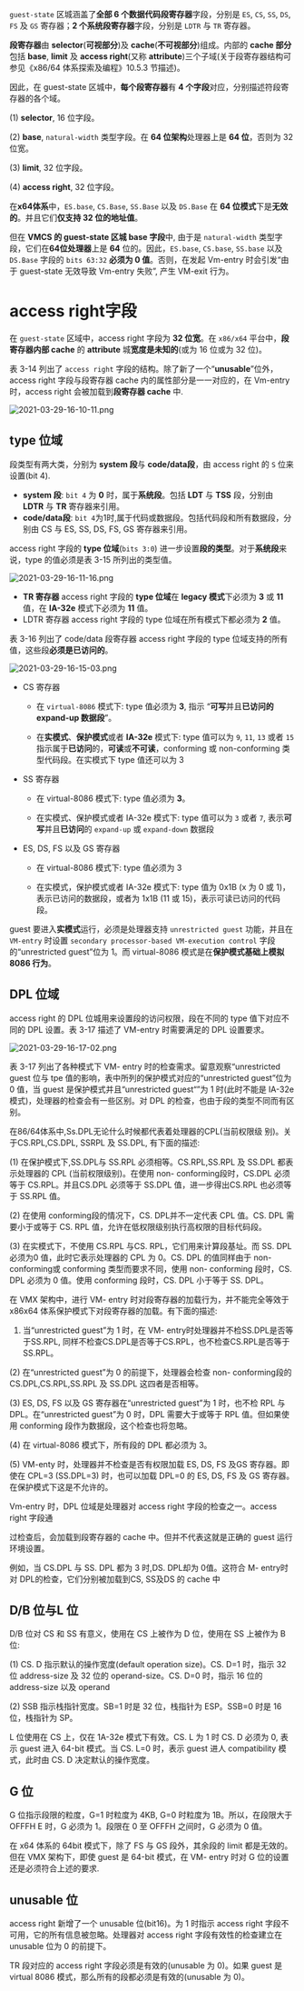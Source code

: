 
`guest-state` 区城涵盖了**全部 6 个数据代码段寄存器**字段，分别是 `ES`, `CS`, `SS`, `DS`, `FS` 及 `GS` 寄存器；**2 个系统段寄存器**字段，分别是 `LDTR` 与 `TR` 寄存器。

**段寄存器**由 **selector**(**可视部分**)及 **cache**(**不可视部分**)组成。内部的 **cache 部分**包括 **base**, **limit** 及 **access right**(又称 **attribute**)三个子域(关于段寄存器结构可参见《x86/64 体系探索及编程》10.5.3 节描述)。

因此，在 guest-state 区城中，**每个段寄存器**有 **4 个字段**对应，分别描述符段寄存器的各个域。

(1) **selector**, 16 位字段。

(2) **base**, `natural-width` 类型字段。在 **64 位架构**处理器上是 **64 位**，否则为 32 位宽。

(3) **limit**, 32 位字段。

(4) **access right**, 32 位字段。

在**x64体系**中，`ES.base`, `CS.Base`, `SS.Base` 以及 `DS.Base` 在 **64 位模式**下是**无效的**。并且它们**仅支持 32 位的地址值**。

但在 **VMCS 的 guest-state 区城 base 字段**中, 由于是 `natural-width` 类型字段，它们在**64位处理器**上是 **64** 位的。因此，`ES.base`, `CS.base`, `SS.base` 以及 `DS.Base` 字段的 `bits 63:32` **必须为 0 值**。否则，在发起 Vm-entry 时会引发“由于 guest-state 无效导致 Vm-entry 失败”, 产生 VM-exit 行为。

# access right字段

在 `guest-state` 区域中，access right 字段为 **32 位宽**。在 `x86/x64` 平台中，**段寄存器内部 cache** 的 **attribute** 城**宽度是未知的**(或为 16 位或为 32 位)。

表 3-14 列出了 `access right` 字段的结构。除了新了一个“**unusable**”位外，access  right 字段与段寄存器 cache 内的属性部分是一一对应的，在 Vm-entry 时，access right 会被加载到**段寄存器 cache** 中.

![2021-03-29-16-10-11.png](./images/2021-03-29-16-10-11.png)

## type 位域

段类型有两大类，分别为 **system 段**与 **code/data段**，由 access right 的 `S` 位来设置(bit 4).

* **system 段**: `bit 4` 为 **0** 时，属于**系统段**。包括 **LDT** 与 **TSS** 段，分别由 **LDTR** 与 **TR** 寄存器来引用。
* **code/data段**: `bit 4`为1时,属于代码或数据段。包括代码段和所有数据段，分别由 CS 与 ES, SS, DS, FS, GS 寄存器来引用。

access right 字段的 **type 位域**(`bits 3:0`) 进一步设置**段的类型**。对于**系统段**来说，type 的值必须是表 3-15 所列出的类型值。

![2021-03-29-16-11-16.png](./images/2021-03-29-16-11-16.png)

* **TR 寄存器** access right 字段的 **type 位域**在 **legacy 模式**下必须为 **3** 或 **11** 值，在 **IA-32e** 模式下必须为 **11** 值。
* LDTR 寄存器 access right 字段的 type 位域在所有模式下都必须为 **2** 值。

表 3-16 列出了 code/data 段寄存器 access right 字段的 type 位域支持的所有值，这些段**必须是已访问的**。

![2021-03-29-16-15-03.png](./images/2021-03-29-16-15-03.png)

* CS 寄存器

    * 在 `virtual-8086` 模式下: type 值必须为 **3**, 指示 “**可写**并且**已访问的 expand-up 数据段**”。

    * 在**实模式**、**保护模式**或者 **IA-32e** 模式下: type 值可以为 `9`, `11`, `13` 或者 `15` 指示属于**已访问**的，**可读**或**不可读**，conforming 或 non-conforming 类型代码段。在实模式下 type 值还可以为 3 

* SS 寄存器

    * 在 virtual-8086 模式下: type 值必须为 **3**。

    * 在实模式、保护模式或者 IA-32e 模式下: type 值可以为 `3` 或者 `7`, 表示**可写**并且**已访问**的 `expand-up` 或 `expand-down` 数据段

* ES, DS, FS 以及 GS 寄存器

    * 在 virtual-8086 模式下: type 值必须为 3

    * 在实模式，保护模式或者 IA-32e 模式下: type 值为 0x1B (x 为 0 或 1)，表示已访问的数据段，或者为 1x1B (11 或 15)，表示可读已访问的代码段。

guest 要进入**实模式**运行，必须是处理器支持 `unrestricted guest` 功能，并且在 `VM-entry` 时设置 `secondary processor-based VM-execution control` 字段的“unrestricted guest”位为 1。而 virtual-8086 模式是在**保护模式基础上模拟 8086 行为**。

## DPL 位域

access right 的 DPL 位城用来设置段的访问权限，段在不同的 type 值下对应不同的 DPL 设置。表 3-17 描述了 VM-entry 时需要满足的 DPL 设置要求。

![2021-03-29-16-17-02.png](./images/2021-03-29-16-17-02.png)

表 3-17 列出了各种模式下 VM- entry 时的检查需求。留意观察“unrestricted guest 位与 tpe 值的影响，表中所列的保护模式对应的“unrestricted guest”位为 0 值，当 guest 是保护模式并且“unrestricted guest“”为 1 时(此时不能是 IA-32e 模式)，处理器的检查会有一些区别。对 DPL 的检查，也由于段的类型不同而有区别。

在86/64体系中,Ss.DPL无论什么时候都代表着处理器的CPL(当前权限级 别)。关于CS.RPL,CS.DPL, SSRPL 及 SS.DPL, 有下面的描述: 

 (1) 在保护模式下,SS.DPL与 SS.RPL 必须相等。CS.RPL,SS.RPL 及 SS.DPL 都表示处理器的 CPL (当前权限级别)。在使用 non- conforming段时，CS.DPL 必须等于 CS.RPL。并且CS.DPL 必须等于 SS.DPL 值，进一步得出CS.RPL 也必须等于 SS.RPL 值。

 (2) 在使用 conforming段的情况下，CS. DPL并不一定代表 CPL 值。CS. DPL 需要小于或等于 CS. RPL 值，允许在低权限级别执行高权限的目标代码段。

 (3) 在实模式下，不使用 CS.RPL 与CS. RPL，它们用来计算段基址。而 SS. DPL 必须为0 值，此时它表示处理器的 CPL 为 0。CS. DPL 的值同样由于 non- conforming或  conforming 类型而要求不同，使用 non- conforming 段时，CS. DPL 必须为 0 值。使用  conforming 段时，CS. DPL 小于等于 SS. DPL。

在 VMX 架构中，进行 VM- entry 时对段寄存器的加载行为，并不能完全等效于 x86x64 体系保护模式下对段寄存器的加载。有下面的描述: 

1) 当“unrestricted guest”为 1 时，在 VM- entry时处理器并不检SS.DPL是否等于SS.RPL, 同样不检查CS.DPL是否等于CS.RPL，也不检查CS.RPL是否等于SS.RPL。

 (2) 在“unrestricted guest”为 0 的前提下，处理器会检查 non- conforming段的 CS.DPL,CS.RPL,SS.RPL 及 SS.DPL 这四者是否相等。

 (3) ES, DS, FS 以及 GS 寄存器在“unrestricted guest”为 1 时，也不检 RPL 与 DPL。在“unrestricted guest”为 0 时，DPL 需要大于或等于 RPL 值。但如果使用  conforming 段作为数据段，这个检查也将忽略。

 (4) 在 virtual-8086 模式下，所有段的 DPL 都必须为 3。

 (5) VM-enty 时，处理器并不检查是否有权限加载 ES, DS, FS 及GS 寄存器。即使在 CPL=3 (SS.DPL=3) 时，也可以加载 DPL=0 的 ES, DS, FS 及 GS 寄存器。在保护模式下这是不允许的。

 Vm-entry 时，DPL 位域是处理器对 access right 字段的检查之一。access right 字段通

过检查后，会加载到段寄存器的 cache 中。但并不代表这就是正确的 guest 运行环境设置。

例如，当 CS.DPL 与 SS. DPL 都为 3 时,DS. DPL却为 0值。这符合 M- entry时对 DPL的检查，它们分别被加载到CS, SS及DS 的 cache 中

## D/B 位与L 位

D/B 位对 CS 和 SS 有意义，使用在 CS 上被作为 D 位，使用在 SS 上被作为 B 位: 

 (1) CS. D 指示默认的操作宽度(default operation size)。CS. D=1 时，指示 32 位  address-size 及 32 位的 operand-size。CS. D=0 时，指示 16 位的 address-size 以及 operand

 (2) SSB 指示栈指针宽度。SB=1 时是 32 位，栈指针为 ESP。SSB=0 时是 16 位，栈指针为 SP。

L 位使用在 CS 上，仅在 1A-32e 模式下有效。CS. L 为 1 时 CS. D 必须为 0, 表示  guest 进入 64-bit 模式。当 CS. L=0 时，表示 guest 进人 compatibility 模式，此时由 CS. D 决定默认的操作宽度。

## G 位

G 位指示段限的粒度，G=1 时粒度为 4KB, G=0 时粒度为 1B。所以，在段限大于  OFFFH E 时，G 必须为 1。段限在 0 至 OFFFH 之间时，G 必须为 0 值。

在 x64 体系的 64bit 模式下，除了 FS 与 GS 段外，其余段的 limit 都是无效的。但在 VMX 架构下，即使 guest 是 64-bit 模式，在 VM- entry 时对 G 位的设置还是必须符合上述的要求.

## unusable 位

access right 新增了一个 unusable 位(bit16)。为 1 时指示 access right 字段不可用，它的所有信息被忽略。处理器对 access right 字段有效性的检查建立在 unusable 位为 0 的前提下。

TR 段对应的 access right 字段必须是有效的(unusable 为 0)。如果 guest 是 virtual 8086 模式，那么所有的段都必须是有效的(unusable 为 0)。
